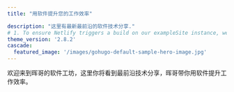 ```yaml
---
title: "用软件提升您的工作效率"

description: "这里有最新最前沿的软件技术分享."
# 1. To ensure Netlify triggers a build on our exampleSite instance, we need to change a file in the exampleSite directory.
theme_version: '2.8.2'
cascade:
  featured_image: '/images/gohugo-default-sample-hero-image.jpg'
---
```

欢迎来到晖哥的软件工坊，这里你将看到最前沿技术分享，晖哥带你用软件提升工作效率。

